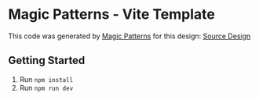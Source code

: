 # Magic Patterns - Vite Template

This code was generated by [Magic Patterns](https://magicpatterns.com) for this design: [Source Design](https://magicpatterns.com/c/dcyrqdu3p6qrntynaphshq)

## Getting Started

1. Run `npm install`
2. Run `npm run dev`
